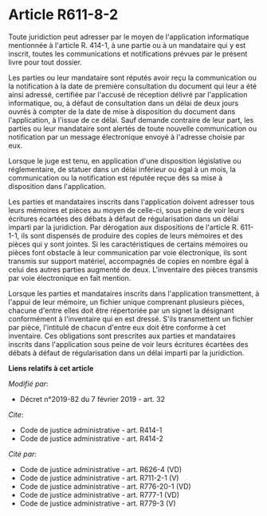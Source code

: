 # Article R611-8-2

Toute juridiction peut adresser par le moyen de l'application informatique mentionnée à l'article R. 414-1, à une partie ou à
un mandataire qui y est inscrit, toutes les communications et notifications prévues par le présent livre pour tout dossier.

Les parties ou leur mandataire sont réputés avoir reçu la communication ou la notification à la date de première consultation
du document qui leur a été ainsi adressé, certifiée par l'accusé de réception délivré par l'application informatique, ou, à
défaut de consultation dans un délai de deux jours ouvrés à compter de la date de mise à disposition du document dans
l'application, à l'issue de ce délai. Sauf demande contraire de leur part, les parties ou leur mandataire sont alertés de
toute nouvelle communication ou notification par un message électronique envoyé à l'adresse choisie par eux.

Lorsque le juge est tenu, en application d'une disposition législative ou réglementaire, de statuer dans un délai inférieur
ou égal à un mois, la communication ou la notification est réputée reçue dès sa mise à disposition dans l'application.

Les parties et mandataires inscrits dans l'application doivent adresser tous leurs mémoires et pièces au moyen de celle-ci,
sous peine de voir leurs écritures écartées des débats à défaut de régularisation dans un délai imparti par la juridiction.
Par dérogation aux dispositions de l'article R. 611-1-1, ils sont dispensés de produire des copies de leurs mémoires et des
pièces qui y sont jointes. Si les caractéristiques de certains mémoires ou pièces font obstacle à leur communication par voie
électronique, ils sont transmis sur support matériel, accompagnés de copies en nombre égal à celui des autres parties
augmenté de deux. L'inventaire des pièces transmis par voie électronique en fait mention.

Lorsque les parties et mandataires inscrits dans l'application transmettent, à l'appui de leur mémoire, un fichier unique
comprenant plusieurs pièces, chacune d'entre elles doit être répertoriée par un signet la désignant conformément à
l'inventaire qui en est dressé. S'ils transmettent un fichier par pièce, l'intitulé de chacun d'entre eux doit être conforme
à cet inventaire. Ces obligations sont prescrites aux parties et mandataires inscrits dans l'application sous peine de voir
leurs écritures écartées des débats à défaut de régularisation dans un délai imparti par la juridiction.

**Liens relatifs à cet article**

_Modifié par_:

  - Décret n°2019-82 du 7 février 2019 - art. 32

_Cite_:

  - Code de justice administrative - art. R414-1
  - Code de justice administrative - art. R414-2

_Cité par_:

  - Code de justice administrative - art. R626-4 (VD)
  - Code de justice administrative - art. R711-2-1 (V)
  - Code de justice administrative - art. R776-20-1 (VD)
  - Code de justice administrative - art. R777-1 (VD)
  - Code de justice administrative - art. R779-3 (V)
